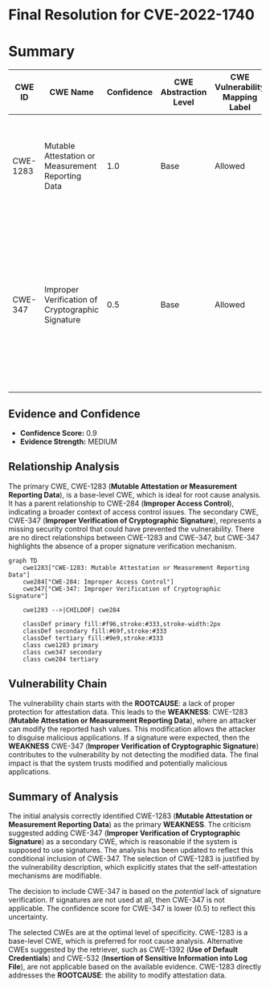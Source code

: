 # Final Resolution for CVE-2022-1740

# Summary
| CWE ID | CWE Name | Confidence | CWE Abstraction Level | CWE Vulnerability Mapping Label | CWE-Vulnerability Mapping Notes |
|---|---|---|---|---|---|
| CWE-1283 | Mutable Attestation or Measurement Reporting Data | 1.0 | Base | Allowed | Primary CWE: The device's self-attestation mechanisms are modifiable by an attacker. |
| CWE-347 | Improper Verification of Cryptographic Signature | 0.5 | Base | Allowed | Secondary CWE: The system may not be properly verifying signatures, which could have prevented the vulnerability. Only applicable if signatures are expected. |

## Evidence and Confidence

*   **Confidence Score:** 0.9
*   **Evidence Strength:** MEDIUM

## Relationship Analysis
The primary CWE, CWE-1283 (**Mutable Attestation or Measurement Reporting Data**), is a base-level CWE, which is ideal for root cause analysis. It has a parent relationship to CWE-284 (**Improper Access Control**), indicating a broader context of access control issues. The secondary CWE, CWE-347 (**Improper Verification of Cryptographic Signature**), represents a missing security control that could have prevented the vulnerability. There are no direct relationships between CWE-1283 and CWE-347, but CWE-347 highlights the absence of a proper signature verification mechanism.

```mermaid
graph TD
    cwe1283["CWE-1283: Mutable Attestation or Measurement Reporting Data"]
    cwe284["CWE-284: Improper Access Control"]
    cwe347["CWE-347: Improper Verification of Cryptographic Signature"]
    
    cwe1283 -->|CHILDOF| cwe284
    
    classDef primary fill:#f96,stroke:#333,stroke-width:2px
    classDef secondary fill:#69f,stroke:#333
    classDef tertiary fill:#9e9,stroke:#333
    class cwe1283 primary
    class cwe347 secondary
    class cwe284 tertiary
```

## Vulnerability Chain
The vulnerability chain starts with the **ROOTCAUSE**: a lack of proper protection for attestation data. This leads to the **WEAKNESS**: CWE-1283 (**Mutable Attestation or Measurement Reporting Data**), where an attacker can modify the reported hash values. This modification allows the attacker to disguise malicious applications. If a signature were expected, then the **WEAKNESS** CWE-347 (**Improper Verification of Cryptographic Signature**) contributes to the vulnerability by not detecting the modified data. The final impact is that the system trusts modified and potentially malicious applications.

## Summary of Analysis
The initial analysis correctly identified CWE-1283 (**Mutable Attestation or Measurement Reporting Data**) as the primary **WEAKNESS**. The criticism suggested adding CWE-347 (**Improper Verification of Cryptographic Signature**) as a secondary CWE, which is reasonable if the system is supposed to use signatures. The analysis has been updated to reflect this conditional inclusion of CWE-347. The selection of CWE-1283 is justified by the vulnerability description, which explicitly states that the self-attestation mechanisms are modifiable.

The decision to include CWE-347 is based on the *potential* lack of signature verification. If signatures are not used at all, then CWE-347 is not applicable. The confidence score for CWE-347 is lower (0.5) to reflect this uncertainty.

The selected CWEs are at the optimal level of specificity. CWE-1283 is a base-level CWE, which is preferred for root cause analysis. Alternative CWEs suggested by the retriever, such as CWE-1392 (**Use of Default Credentials**) and CWE-532 (**Insertion of Sensitive Information into Log File**), are not applicable based on the available evidence. CWE-1283 directly addresses the **ROOTCAUSE**: the ability to modify attestation data.